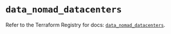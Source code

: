 # `data_nomad_datacenters`

Refer to the Terraform Registry for docs: [`data_nomad_datacenters`](https://registry.terraform.io/providers/hashicorp/nomad/2.1.0/docs/data-sources/datacenters).
